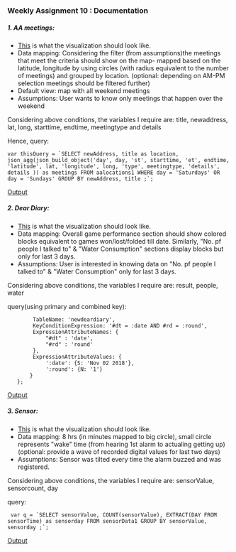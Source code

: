 
### **Weekly Assignment 10 : Documentation**

##### 1. AA meetings:

- [This](https://github.com/aaditirokade/data-structures/blob/master/weekly_assignment11/UIconceptAAmeetings.png) is what the visualization should look like. 
- Data mapping: Considering the filter (from assumptions)the meetings that meet the criteria should show on the map- mapped based on the latitude, longitude by using circles (with radius equivalent to the number of meetings) and grouped by location.
  (optional: depending on AM-PM selection meetings should be filtered further)
- Default view: map with all weekend meetings
- Assumptions: User wants to know only meetings that happen over the weekend

Considering above conditions, the variables I require are: 
title, newaddress, lat, long, starttime, endtime, meetingtype and details

Hence, query:

```var thisQuery = `SELECT newAddress, title as location, json_agg(json_build_object('day', day, 'st', starttime, 'et', endtime, 'latitude', lat, 'longitude', long, 'type', meetingtype, 'details', details )) as meetings
                 FROM aalocations1
                 WHERE day = 'Saturdays' OR day = 'Sundays'
                 GROUP BY newAddress, title
                 ;`; ```

[Output](https://github.com/aaditirokade/data-structures/blob/master/weekly_assignment10/output/http:localhost:8080:aameetings.pdf)


##### 2. Dear Diary:

- [This](https://github.com/aaditirokade/data-structures/blob/master/weekly_assignment11/UIconceptDeardiary.png) is what the visualization should look like. 
- Data mapping: Overall game performance section should show colored blocks equivalent to games won/lost/folded till date.
  Similarly, "No. pf people I talked to" & "Water Consumption" sections display blocks but only for last 3 days.
- Assumptions: User is interested in knowing data on "No. pf people I talked to" & "Water Consumption" only for last 3 days.

Considering above conditions, the variables I require are: 
result, people, water

query(using primary and combined key):

```var params = {
        TableName: 'newdeardiary',
        KeyConditionExpression: '#dt = :date AND #rd = :round',
        ExpressionAttributeNames: { 
            "#dt" : 'date',
            "#rd" : 'round'
        },
        ExpressionAttributeValues: {
            ':date': {S: 'Nov 02 2018'},
            ':round': {N: '1'}
       }
   };
   ```

[Output](https://github.com/aaditirokade/data-structures/blob/master/weekly_assignment10/output/http:localhost:8080:deardiary.pdf)

##### 3. Sensor:

- [This](https://github.com/aaditirokade/data-structures/blob/master/weekly_assignment11/UIconceptSensor.png) is what the visualization should look like. 
- Data mapping: 8 hrs (in minutes mapped to big circle), small circle represents "wake" time (from hearing 1st alarm to actualing getting up)
  (optional: provide a wave of recorded digital values for last two days)
- Assumptions: Sensor was tilted every time the alarm buzzed and was registered.

Considering above conditions, the variables I require are: 
sensorValue, sensorcount, day

query:

``` var q = `SELECT sensorValue, COUNT(sensorValue), EXTRACT(DAY FROM sensorTime) as sensorday
                      FROM sensorData1
                      GROUP BY sensorValue, sensorday ;`;```
                      
[Output](https://github.com/aaditirokade/data-structures/blob/master/weekly_assignment10/output/http:localhost:8080:sensor2.pdf)



